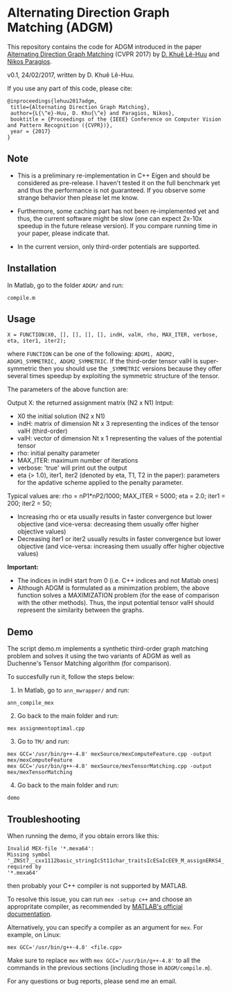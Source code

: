 # Alternating Direction Graph Matching (ADGM)
This repository contains the code for ADGM introduced in the paper [Alternating Direction Graph Matching](https://khue.fr/papers/adgm_cvpr2017.pdf) (CVPR 2017) by [D. Khuê Lê-Huu](https://khue.fr) and [Nikos Paragios](http://cvn.centralesupelec.fr/~nikos).

v0.1, 24/02/2017, written by D. Khuê Lê-Huu.
 
If you use any part of this code, please cite:
```
@inproceedings{lehuu2017adgm,
 title={Alternating Direction Graph Matching},
 author={L{\^e}-Huu, D. Khu{\^e} and Paragios, Nikos},
 booktitle = {Proceedings of the {IEEE} Conference on Computer Vision and Pattern Recognition ({CVPR})},
 year = {2017}
}
```

## Note
- This is a preliminary re-implementation in C++ Eigen and should be 
considered as pre-release. I haven't tested it on the full benchmark yet 
and thus the performance is not guaranteed. If you observe some strange 
behavior then please let me know. 

- Furthermore, some caching part has not been re-implemented yet and thus, 
the current software might be slow (one can expect 2x-10x speedup in the 
future release version). If you compare running time in your paper, please 
indicate that.

- In the current version, only third-order potentials are supported.


## Installation
In Matlab, go to the folder ```ADGM/``` and run:
```
compile.m
```


## Usage
```
X = FUNCTION(X0, [], [], [], [], indH, valH, rho, MAX_ITER, verbose, eta, iter1, iter2);
```

where ```FUNCTION``` can be one of the following: ```ADGM1, ADGM2, ADGM1_SYMMETRIC, ADGM2_SYMMETRIC```.
If the third-order tensor valH is super-symmetric then you should use 
the ```_SYMMETRIC``` versions because they offer several times speedup by 
exploiting the symmetric structure of the tensor.

The parameters of the above function are:

Output X: the returned assignment matrix (N2 x N1)
Intput: 
- X0 the initial solution (N2 x N1)
- indH: matrix of dimension Nt x 3 representing the indices of the tensor valH (third-order)
- valH: vector of dimension Nt x 1 representing the values of the potential tensor
- rho: initial penalty parameter
- MAX_ITER: maximum number of iterations
- verbose: 'true' will print out the output
- eta (> 1.0), iter1, iter2 (denoted by eta, T1, T2 in the paper): parameters for 
the apdative scheme applied to the penalty parameter.

Typical values are:
rho = nP1*nP2/1000;
MAX_ITER = 5000;
eta = 2.0; 
iter1 = 200;
iter2 = 50;

+ Increasing rho or eta usually results in faster convergence but lower objective
(and vice-versa: decreasing them usually offer higher objective values) 
+ Decreasing iter1 or iter2 usually results in faster convergence but lower objective
(and vice-versa: increasing them usually offer higher objective values) 


**Important:**
- The indices in indH start from 0 (i.e. C++ indices and not Matlab ones)
- Although ADGM is formulated as a minimzation problem, the above function 
solves a MAXIMIZATION problem (for the ease of comparison with the other methods). 
Thus, the input potential tensor valH should represent the similarity between the graphs.


## Demo
The script demo.m implements a synthetic third-order graph matching problem 
and solves it using the two variants of ADGM as well as Duchenne's Tensor 
Matching algorithm (for comparison).

To succesfully run it, follow the steps below:

1. In Matlab, go to ```ann_mwrapper/``` and run:
```
ann_compile_mex
```

2. Go back to the main folder and run:
```
mex assignmentoptimal.cpp
```

3. Go to ```TM/``` and run:
```
mex GCC='/usr/bin/g++-4.8' mexSource/mexComputeFeature.cpp -output mex/mexComputeFeature
mex GCC='/usr/bin/g++-4.8' mexSource/mexTensorMatching.cpp -output mex/mexTensorMatching
```

4. Go back to the main folder and run:
```
demo
```

## Troubleshooting

When running the demo, if you obtain errors like this:
```
Invalid MEX-file '*.mexa64':
Missing symbol '_ZNSt7__cxx1112basic_stringIcSt11char_traitsIcESaIcEE9_M_assignERKS4_' required by
'*.mexa64'
```
then probably your C++ compiler is not supported by MATLAB.

To resolve this issue,
you can run `mex -setup c++` and choose an appropritate compiler, as recommended by
[MATLAB's official documentation](https://fr.mathworks.com/help/matlab/matlab_external/choose-c-or-c-compilers.html).

Alternatively, you can specify a compiler as an argument for `mex`. For example, on Linux:
```
mex GCC='/usr/bin/g++-4.8' <file.cpp>
```
Make sure to replace `mex` with `mex GCC='/usr/bin/g++-4.8'` to all the commands in the previous sections (including those in `ADGM/compile.m`).

For any questions or bug reports, please send me an email.
